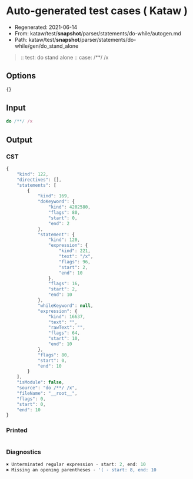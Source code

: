 # Auto-generated test cases ( Kataw )
- Regenerated: 2021-06-14
- From: kataw/test/__snapshot__/parser/statements/do-while/autogen.md
- Path: kataw/test/__snapshot__/parser/statements/do-while/gen/do_stand_alone
> :: test: do stand alone
> :: case: /**/ /x
## Options

`````js
{}
`````
## Input

`````js
do /**/ /x
`````
## Output

### CST

```javascript
{
    "kind": 122,
    "directives": [],
    "statements": [
        {
            "kind": 169,
            "doKeyword": {
                "kind": 4202580,
                "flags": 80,
                "start": 0,
                "end": 2
            },
            "statement": {
                "kind": 120,
                "expression": {
                    "kind": 221,
                    "text": "/x",
                    "flags": 96,
                    "start": 2,
                    "end": 10
                },
                "flags": 16,
                "start": 2,
                "end": 10
            },
            "whileKeyword": null,
            "expression": {
                "kind": 16637,
                "text": "",
                "rawText": "",
                "flags": 64,
                "start": 10,
                "end": 10
            },
            "flags": 80,
            "start": 0,
            "end": 10
        }
    ],
    "isModule": false,
    "source": "do /**/ /x",
    "fileName": "__root__",
    "flags": 0,
    "start": 0,
    "end": 10
}
```

### Printed

```javascript

```

### Diagnostics

```javascript
✖ Unterminated regular expression - start: 2, end: 10
✖ Missing an opening parentheses - '( - start: 8, end: 10

```

